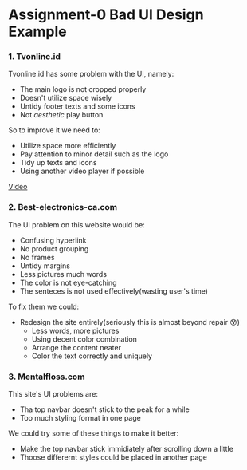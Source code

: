 # Assignment-0 Bad UI Design Example
### 1. Tvonline.id

Tvonline.id has some problem with the UI, namely: 
- The main logo is not cropped properly
- Doesn't utilize space wisely
- Untidy footer texts and some icons
- Not *aesthetic* play button

So to improve it we need to:
- Utilize space more efficiently
- Pay attention to minor detail such as the logo
- Tidy up texts and icons
- Using another video player if possible

[Video](https://youtu.be/JM1o7npGq6w)

### 2. Best-electronics-ca.com

The UI problem on this website would be:
- Confusing hyperlink
- No product grouping
- No frames
- Untidy margins
- Less pictures much words
- The color is not eye-catching
- The senteces is not used effectively(wasting user's time)

To fix them we could:
- Redesign the site entirely(seriously this is almost beyond repair :cold_sweat:)
  - Less words, more pictures
  - Using decent color combination
  - Arrange the content neater
  - Color the text correctly and uniquely
  
### 3. Mentalfloss.com

This site's UI problems are:
- Tha top navbar doesn't stick to the peak for a while
- Too much styling format in one page

We could try some of these things to make it better:
- Make the top navbar stick immidiately after scrolling down a little
- Thoose differernt styles could be placed in another page
